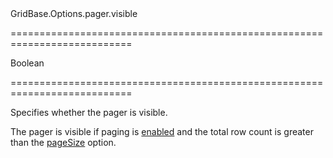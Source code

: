 <!--id-->GridBase.Options.pager.visible<!--/id-->
===========================================================================
<!--type-->Boolean<!--/type-->
===========================================================================

<!--shortDescription-->
Specifies whether the pager is visible.
<!--/shortDescription-->

<!--fullDescription-->
The pager is visible if paging is [enabled]({basewidgetpath}/Configuration/paging/#enabled) and the total row count is greater than the [pageSize]({basewidgetpath}/Configuration/paging/#pageSize) option.
<!--/fullDescription-->